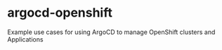# argocd-openshift
Example use cases for using ArgoCD to manage OpenShift clusters and Applications
